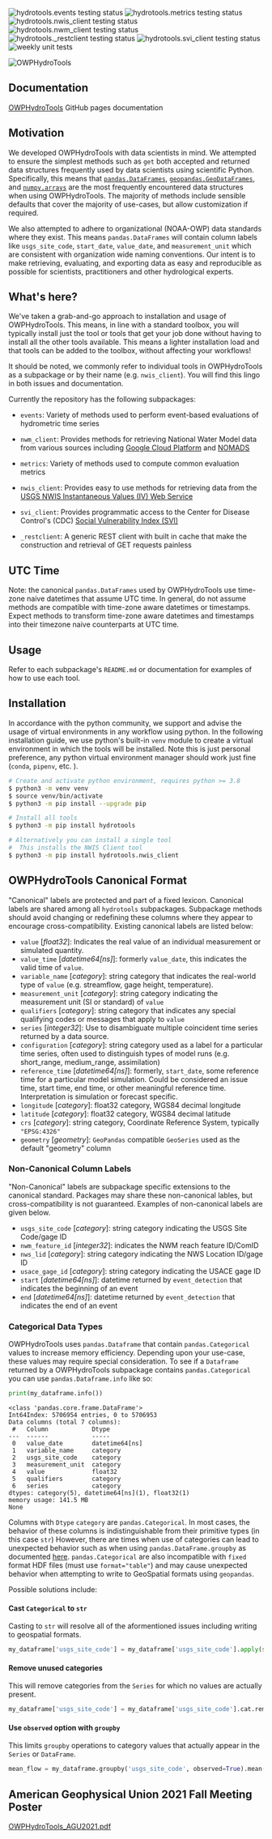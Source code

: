 ![hydrotools.events testing status](https://github.com/noaa-owp/hydrotools/actions/workflows/run_events.yml/badge.svg)
![hydrotools.metrics testing status](https://github.com/noaa-owp/hydrotools/actions/workflows/run_metrics.yml/badge.svg)
![hydrotools.nwis_client testing status](https://github.com/noaa-owp/hydrotools/actions/workflows/run_nwis_client.yml/badge.svg)
![hydrotools.nwm_client testing status](https://github.com/noaa-owp/hydrotools/actions/workflows/run_nwm_client.yml/badge.svg)
![hydrotools._restclient testing status](https://github.com/noaa-owp/hydrotools/actions/workflows/run_rest_client.yml/badge.svg)
![hydrotools.svi_client testing status](https://github.com/noaa-owp/hydrotools/actions/workflows/run_svi_client.yml/badge.svg)
![weekly unit tests](https://github.com/noaa-owp/hydrotools/actions/workflows/run_slow_unit_tests.yml/badge.svg)

![OWPHydroTools](https://raw.githubusercontent.com/NOAA-OWP/hydrotools/main/docs/banner.png)

## Documentation

[OWPHydroTools](https://noaa-owp.github.io/hydrotools/) GitHub pages documentation

## Motivation

We developed OWPHydroTools with data scientists in mind. We attempted to ensure the simplest methods such as `get` both accepted and returned data structures frequently used by data scientists using scientific Python. Specifically, this means that [`pandas.DataFrames`](https://pandas.pydata.org/docs/user_guide/dsintro.html#dataframe), [`geopandas.GeoDataFrames`](https://geopandas.readthedocs.io/en/latest/docs/user_guide/data_structures.html#geodataframe), and [`numpy.arrays`](https://numpy.org/doc/stable/reference/arrays.html#array-objects) are the most frequently encountered data structures when using OWPHydroTools. The majority of methods include sensible defaults that cover the majority of use-cases, but allow customization if required.

We also attempted to adhere to organizational (NOAA-OWP) data standards where they exist. This means `pandas.DataFrames` will contain column labels like `usgs_site_code`, `start_date`, `value_date`, and `measurement_unit` which are consistent with organization wide naming conventions. Our intent is to make retrieving, evaluating, and exporting data as easy and reproducible as possible for scientists, practitioners and other hydrological experts.

## What's here?

We've taken a grab-and-go approach to installation and usage of OWPHydroTools. This means, in line with a standard toolbox, you will typically install just the tool or tools that get your job done without having to install all the other tools available. This means a lighter installation load and that tools can be added to the toolbox, without affecting your workflows!

It should be noted, we commonly refer to individual tools in OWPHydroTools as a subpackage or by their name (e.g. `nwis_client`). You will find this lingo in both issues and documentation.

Currently the repository has the following subpackages:

- `events`: Variety of methods used to perform event-based evaluations of hydrometric time series
- `nwm_client`: Provides methods for retrieving National Water Model data from various sources including [Google Cloud Platform](https://console.cloud.google.com/marketplace/details/noaa-public/national-water-model) and [NOMADS](https://nomads.ncep.noaa.gov/pub/data/nccf/com/nwm/prod/)
- `metrics`: Variety of methods used to compute common evaluation metrics
- `nwis_client`: Provides easy to use methods for retrieving data from the [USGS NWIS Instantaneous Values (IV) Web Service](https://waterservices.usgs.gov/rest/IV-Service.html)
- `svi_client`: Provides programmatic access to the Center for Disease Control's (CDC) [Social Vulnerability Index (SVI)](https://www.atsdr.cdc.gov/placeandhealth/svi/index.html)

- `_restclient`: A generic REST client with built in cache that make the construction and retrieval of GET requests painless

## UTC Time

Note: the canonical `pandas.DataFrames` used by OWPHydroTools use time-zone naive datetimes that assume UTC time. In general, do not assume methods are compatible with time-zone aware datetimes or timestamps. Expect methods to transform time-zone aware datetimes and timestamps into their timezone naive counterparts at UTC time.

## Usage

Refer to each subpackage's `README.md` or documentation for examples of how to use each tool.

## Installation

In accordance with the python community, we support and advise the usage of virtual environments in any workflow using python. In the following installation guide, we use python's built-in `venv` module to create a virtual environment in which the tools will be installed. Note this is just personal preference, any python virtual environment manager should work just fine (`conda`, `pipenv`, etc. ).

```bash
# Create and activate python environment, requires python >= 3.8
$ python3 -m venv venv
$ source venv/bin/activate
$ python3 -m pip install --upgrade pip

# Install all tools
$ python3 -m pip install hydrotools

# Alternatively you can install a single tool
#  This installs the NWIS Client tool
$ python3 -m pip install hydrotools.nwis_client
```

## OWPHydroTools Canonical Format

"Canonical" labels are protected and part of a fixed lexicon. Canonical labels are shared among all `hydrotools` subpackages. Subpackage methods should avoid changing or redefining these columns where they appear to encourage cross-compatibility. Existing canonical labels are listed below:

 - `value` [*float32*]: Indicates the real value of an individual measurement or simulated quantity.
 - `value_time` [*datetime64[ns]*]: formerly `value_date`, this indicates the valid time of `value`.
 - `variable_name` [*category*]:  string category that indicates the real-world type of `value` (e.g. streamflow, gage height, temperature).
 - `measurement_unit` [*category*]: string category indicating the measurement unit (SI or standard) of `value`
 - `qualifiers` [*category*]: string category that indicates any special qualifying codes or messages that apply to `value`
 - `series` [*integer32*]: Use to disambiguate multiple coincident time series returned by a data source.
 - `configuration` [*category*]: string category used as a label for a particular time series, often used to distinguish types of model runs (e.g. short_range, medium_range, assimilation)
 - `reference_time` [*datetime64[ns]*]: formerly, `start_date`, some reference time for a particular model simulation. Could be considered an issue time, start time, end time, or other meaningful reference time. Interpretation is simulation or forecast specific.
 - `longitude` [*category*]: float32 category, WGS84 decimal longitude
 - `latitude` [*category*]: float32 category, WGS84 decimal latitude
 - `crs` [*category*]: string category, Coordinate Reference System, typically `"EPSG:4326"`
 - `geometry` [*geometry*]: `GeoPandas` compatible `GeoSeries` used as the default "geometry" column

### Non-Canonical Column Labels

"Non-Canonical" labels are subpackage specific extensions to the canonical standard. Packages may share these non-canonical lables, but cross-compatibility is not guaranteed. Examples of non-canonical labels are given below.

 - `usgs_site_code` [*category*]: string category indicating the USGS Site Code/gage ID
 - `nwm_feature_id` [*integer32*]: indicates the NWM reach feature ID/ComID
 - `nws_lid` [*category*]: string category indicating the NWS Location ID/gage ID
 - `usace_gage_id` [*category*]: string category indicating the USACE gage ID
 - `start` [*datetime64[ns]*]: datetime returned by `event_detection` that indicates the beginning of an event
 - `end` [*datetime64[ns]*]: datetime returned by `event_detection` that indicates the end of an event

### Categorical Data Types

OWPHydroTools uses `pandas.Dataframe` that contain `pandas.Categorical` values to increase memory efficiency. Depending upon your use-case, these values may require special consideration. To see if a `Dataframe` returned by a OWPHydroTools subpackage contains `pandas.Categorical` you can use `pandas.Dataframe.info` like so:

```python
print(my_dataframe.info())
```

```console
<class 'pandas.core.frame.DataFrame'>
Int64Index: 5706954 entries, 0 to 5706953
Data columns (total 7 columns):
 #   Column            Dtype         
---  ------            -----         
 0   value_date        datetime64[ns]
 1   variable_name     category      
 2   usgs_site_code    category      
 3   measurement_unit  category      
 4   value             float32       
 5   qualifiers        category      
 6   series            category      
dtypes: category(5), datetime64[ns](1), float32(1)
memory usage: 141.5 MB
None
```

Columns with `Dtype` `category` are `pandas.Categorical`. In most cases, the behavior of these columns is indistinguishable from their primitive types (in this case `str`) However, there are times when use of categories can lead to unexpected behavior such as when using `pandas.DataFrame.groupby` as documented [here](https://stackoverflow.com/questions/48471648/pandas-groupby-with-categories-with-redundant-nan). `pandas.Categorical` are also incompatible with `fixed` format HDF files (must use `format="table"`) and may cause unexpected behavior when attempting to write to GeoSpatial formats using `geopandas`.

Possible solutions include:

#### Cast `Categorical` to `str`

Casting to `str` will resolve all of the aformentioned issues including writing to geospatial formats.

```python
my_dataframe['usgs_site_code'] = my_dataframe['usgs_site_code'].apply(str)
```

#### Remove unused categories

This will remove categories from the `Series` for which no values are actually present.

```python
my_dataframe['usgs_site_code'] = my_dataframe['usgs_site_code'].cat.remove_unused_categories()
```

#### Use `observed` option with `groupby`

This limits `groupby` operations to category values that actually appear in the `Series` or `DataFrame`.

```python
mean_flow = my_dataframe.groupby('usgs_site_code', observed=True).mean()
```

## American Geophysical Union 2021 Fall Meeting Poster
[OWPHydroTools_AGU2021.pdf](https://github.com/NOAA-OWP/OWP-Presentations/blob/main/AGU/AGU%202021/Poster%20Presentations/Regina_AGU_2021.pdf)
